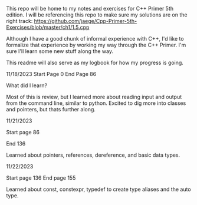 This repo will be home to my notes and exercises for C++ Primer 5th edition. I will be referencing this repo to make sure my solutions are on the right track: https://github.com/jaege/Cpp-Primer-5th-Exercises/blob/master/ch1/1.5.cpp

Although I have a good chunk of informal experience with C++, I'd like to formalize that experience by working my way through the C++ Primer. I'm sure I'll learn some new stuff along the way. 

This readme will also serve as my logbook for how my progress is going.

11/18/2023 
Start Page 0
End Page 86

What did I learn? 

Most of this is review, but I learned more about reading input and output from the command line, similar to python. Excited to dig more into classes and pointers, but thats further along. 

11/21/2023

Start page 86

End 136

Learned about pointers, references, dereference, and basic data types. 

11/22/2023 

Start page 136
End page 155

Learned about const, constexpr, typedef to create type aliases and the auto type. 



